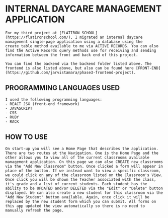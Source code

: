 # INTERNAL DAYCARE MANAGEMENT APPLICATION
    For my third project at [FLATIRON SCHOOL](https://flatironschool.com/), I migrated an internal daycare management single-page application using a database using the create_table method available to me via ACTIVE RECORDS. You can also find the Active Records query methods use for receiving and sending information between the front and back end of this project.

    You can find the backend via the backend folder listed above. The frontend is also listed above, but also can be found here [FRONT-END](https://github.com/jarvistamara/phase3-frontend-project).

## PROGRAMMING LANGUAGES USED
    I used the following programming languages:
    - REACT JSX (front-end framework)
    - JAVASCRIPT
    - CSS
    - RUBY
    - RACK
## HOW TO USE
    On start-up you will see a Home Page that describes the application. There are two routes at the Navigation. One is the Home Page and the other allows you to view all of the current classrooms available management application. On this page we can also CREATE new classrooms via the "Add New Classroom" button. Once clicked a form will appear in place of the button. If we instead want to view a specific classroom, we could click on any of the classroom listed on the Classroom's View. Once click you will be shown the Teacher associated with the class, it's grade and a list of current students. Each student has the ability to be UPDATED and/or DELETED via the "Edit" or "Delete" button displayed. We can also create a new student for this classroom via the "Add New Student" button available. Again, once click it will be replaced by the new student form which you can submit. All forms on this app updated the view automatically so there is no need to manually refresh the page. 
